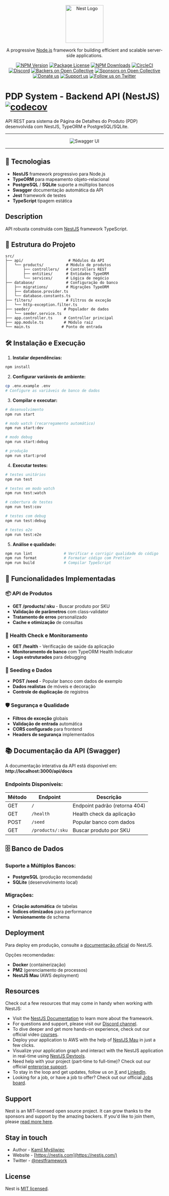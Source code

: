 <p align="center">
  <a href="http://nestjs.com/" target="blank"><img src="https://nestjs.com/img/logo-small.svg" width="120" alt="Nest Logo" /></a>
</p>

[circleci-image]: https://img.shields.io/circleci/build/github/nestjs/nest/master?token=abc123def456
[circleci-url]: https://circleci.com/gh/nestjs/nest

  <p align="center">A progressive <a href="http://nodejs.org" target="_blank">Node.js</a> framework for building efficient and scalable server-side applications.</p>
    <p align="center">
<a href="https://www.npmjs.com/~nestjscore" target="_blank"><img src="https://img.shields.io/npm/v/@nestjs/core.svg" alt="NPM Version" /></a>
<a href="https://www.npmjs.com/~nestjscore" target="_blank"><img src="https://img.shields.io/npm/l/@nestjs/core.svg" alt="Package License" /></a>
<a href="https://www.npmjs.com/~nestjscore" target="_blank"><img src="https://img.shields.io/npm/dm/@nestjs/common.svg" alt="NPM Downloads" /></a>
<a href="https://circleci.com/gh/nestjs/nest" target="_blank"><img src="https://img.shields.io/circleci/build/github/nestjs/nest/master" alt="CircleCI" /></a>
<a href="https://discord.gg/G7Qnnhy" target="_blank"><img src="https://img.shields.io/badge/discord-online-brightgreen.svg" alt="Discord"/></a>
<a href="https://opencollective.com/nest#backer" target="_blank"><img src="https://opencollective.com/nest/backers/badge.svg" alt="Backers on Open Collective" /></a>
<a href="https://opencollective.com/nest#sponsor" target="_blank"><img src="https://opencollective.com/nest/sponsors/badge.svg" alt="Sponsors on Open Collective" /></a>
  <a href="https://paypal.me/kamilmysliwiec" target="_blank"><img src="https://img.shields.io/badge/Donate-PayPal-ff3f59.svg" alt="Donate us"/></a>
    <a href="https://opencollective.com/nest#sponsor"  target="_blank"><img src="https://img.shields.io/badge/Support%20us-Open%20Collective-41B883.svg" alt="Support us"></a>
  <a href="https://twitter.com/nestframework" target="_blank"><img src="https://img.shields.io/twitter/follow/nestframework.svg?style=social&label=Follow" alt="Follow us on Twitter"></a>
</p>
  <!--[![Backers on Open Collective](https://opencollective.com/nest/backers/badge.svg)](https://opencollective.com/nest#backer)
  [![Sponsors on Open Collective](https://opencollective.com/nest/sponsors/badge.svg)](https://opencollective.com/nest#sponsor)-->

# PDP System - Backend API (NestJS) [![codecov](https://codecov.io/gh/deltemp/api-case-pdp/graph/badge.svg)](https://codecov.io/gh/deltemp/api-case-pdp)

API REST para sistema de Página de Detalhes do Produto (PDP) desenvolvida com NestJS, TypeORM e PostgreSQL/SQLite.

<hr/>

<center>

![Swagger UI](swagger-ui.png)

</center>

<hr/>

## 🚀 Tecnologias

- **NestJS** framework progressivo para Node.js
- **TypeORM** para mapeamento objeto-relacional
- **PostgreSQL** / **SQLite** suporte a múltiplos bancos
- **Swagger** documentação automática da API
- **Jest** framework de testes
- **TypeScript** tipagem estática

## Description

API robusta construída com [NestJS](https://github.com/nestjs/nest) framework TypeScript.

## 📁 Estrutura do Projeto

```
src/
├── api/                    # Módulos da API
│   └── products/          # Módulo de produtos
│       ├── controllers/   # Controllers REST
│       ├── entities/      # Entidades TypeORM
│       └── services/      # Lógica de negócio
├── database/              # Configuração do banco
│   ├── migrations/        # Migrações TypeORM
│   ├── database.provider.ts
│   └── database.constants.ts
├── filters/               # Filtros de exceção
│   └── http-exception.filter.ts
├── seeder/               # Populador de dados
│   └── seeder.service.ts
├── app.controller.ts     # Controller principal
├── app.module.ts         # Módulo raiz
└── main.ts              # Ponto de entrada
```

## 🛠️ Instalação e Execução

1. **Instalar dependências:**
```bash
npm install
```

2. **Configurar variáveis de ambiente:**
```bash
cp .env.example .env
# Configure as variáveis de banco de dados
```

3. **Compilar e executar:**
```bash
# desenvolvimento
npm run start

# modo watch (recarregamento automático)
npm run start:dev

# modo debug
npm run start:debug

# produção
npm run start:prod
```

4. **Executar testes:**
```bash
# testes unitários
npm run test

# testes em modo watch
npm run test:watch

# cobertura de testes
npm run test:cov

# testes com debug
npm run test:debug

# testes e2e
npm run test:e2e
```

5. **Análise e qualidade:**
```bash
npm run lint              # Verificar e corrigir qualidade do código
npm run format            # Formatar código com Prettier
npm run build             # Compilar TypeScript
```

## 🎯 Funcionalidades Implementadas

### 📦 API de Produtos
- **GET /products/:sku** - Buscar produto por SKU
- **Validação de parâmetros** com class-validator
- **Tratamento de erros** personalizado
- **Cache e otimização** de consultas

### 🏥 Health Check e Monitoramento
- **GET /health** - Verificação de saúde da aplicação
- **Monitoramento de banco** com TypeORM Health Indicator
- **Logs estruturados** para debugging

### 🌱 Seeding e Dados
- **POST /seed** - Popular banco com dados de exemplo
- **Dados realistas** de móveis e decoração
- **Controle de duplicação** de registros

### 🛡️ Segurança e Qualidade
- **Filtros de exceção** globais
- **Validação de entrada** automática
- **CORS configurado** para frontend
- **Headers de segurança** implementados

## 📚 Documentação da API (Swagger)

A documentação interativa da API está disponível em:
**http://localhost:3000/api/docs**

### Endpoints Disponíveis:

| Método | Endpoint | Descrição |
|--------|----------|-----------|
| GET | `/` | Endpoint padrão (retorna 404) |
| GET | `/health` | Health check da aplicação |
| POST | `/seed` | Popular banco com dados |
| GET | `/products/:sku` | Buscar produto por SKU |

## 🗄️ Banco de Dados

### Suporte a Múltiplos Bancos:
- **PostgreSQL** (produção recomendada)
- **SQLite** (desenvolvimento local)

### Migrações:
- **Criação automática** de tabelas
- **Índices otimizados** para performance
- **Versionamento** de schema

## Deployment

Para deploy em produção, consulte a [documentação oficial](https://docs.nestjs.com/deployment) do NestJS.

Opções recomendadas:
- **Docker** (containerização)
- **PM2** (gerenciamento de processos)
- **NestJS Mau** (AWS deployment)

## Resources

Check out a few resources that may come in handy when working with NestJS:

- Visit the [NestJS Documentation](https://docs.nestjs.com) to learn more about the framework.
- For questions and support, please visit our [Discord channel](https://discord.gg/G7Qnnhy).
- To dive deeper and get more hands-on experience, check out our official video [courses](https://courses.nestjs.com/).
- Deploy your application to AWS with the help of [NestJS Mau](https://mau.nestjs.com) in just a few clicks.
- Visualize your application graph and interact with the NestJS application in real-time using [NestJS Devtools](https://devtools.nestjs.com).
- Need help with your project (part-time to full-time)? Check out our official [enterprise support](https://enterprise.nestjs.com).
- To stay in the loop and get updates, follow us on [X](https://x.com/nestframework) and [LinkedIn](https://linkedin.com/company/nestjs).
- Looking for a job, or have a job to offer? Check out our official [Jobs board](https://jobs.nestjs.com).

## Support

Nest is an MIT-licensed open source project. It can grow thanks to the sponsors and support by the amazing backers. If you'd like to join them, please [read more here](https://docs.nestjs.com/support).

## Stay in touch

- Author - [Kamil Myśliwiec](https://twitter.com/kammysliwiec)
- Website - [https://nestjs.com](https://nestjs.com/)
- Twitter - [@nestframework](https://twitter.com/nestframework)

## License

Nest is [MIT licensed](https://github.com/nestjs/nest/blob/master/LICENSE).
